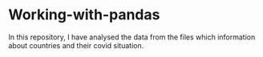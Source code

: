 # Working-with-pandas
In this repository, I have analysed the data from the files which information about countries and their covid situation.
